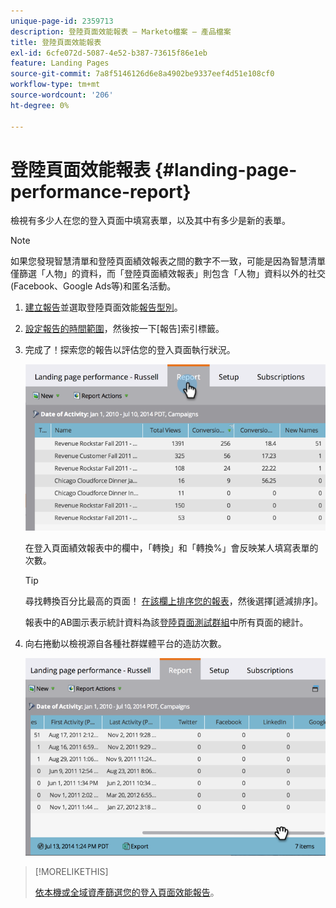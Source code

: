 ```yaml
---
unique-page-id: 2359713
description: 登陸頁面效能報表 — Marketo檔案 — 產品檔案
title: 登陸頁面效能報表
exl-id: 6cfe072d-5087-4e52-b387-73615f86e1eb
feature: Landing Pages
source-git-commit: 7a8f5146126d6e8a4902be9337eef4d51e108cf0
workflow-type: tm+mt
source-wordcount: '206'
ht-degree: 0%

---
```


# 登陸頁面效能報表 {#landing-page-performance-report}

檢視有多少人在您的登入頁面中填寫表單，以及其中有多少是新的表單。

>[!NOTE]
>
>如果您發現智慧清單和登陸頁面績效報表之間的數字不一致，可能是因為智慧清單僅篩選「人物」的資料，而「登陸頁面績效報表」則包含「人物」資料以外的社交(Facebook、Google Ads等)和匿名活動。

1. [建立報告](/help/marketo/product-docs/reporting/basic-reporting/creating-reports/create-a-report-in-a-program.md)並選取登陸頁面效能[報告型別](/help/marketo/product-docs/reporting/basic-reporting/report-types/report-type-overview.md)。
1. [設定報告的時間範圍](/help/marketo/product-docs/reporting/basic-reporting/editing-reports/change-a-report-time-frame.md)，然後按一下[報告]索引標籤。
1. 完成了！探索您的報告以評估您的登入頁面執行狀況。

   ![](assets/image2014-9-16-15-3a53-3a33.png)

   在登入頁面績效報表中的欄中，「轉換」和「轉換%」會反映某人填寫表單的次數。

   >[!TIP]
   >
   >尋找轉換百分比最高的頁面！ [在該欄上排序您的報表](/help/marketo/product-docs/reporting/basic-reporting/editing-reports/sort-report-on-columns.md)，然後選擇[遞減排序]。

   報表中的AB圖示表示統計資料為該[登陸頁面測試群組](/help/marketo/product-docs/demand-generation/landing-pages/understanding-landing-pages/landing-page-test-groups.md)中所有頁面的總計。

1. 向右捲動以檢視源自各種社群媒體平台的造訪次數。

   ![](assets/image2014-9-16-15-3a54-3a27.png)

>[!MORELIKETHIS]
>
>[依本機或全域資產篩選您的登入頁面效能報告](/help/marketo/product-docs/demand-generation/landing-pages/landing-page-actions/filter-a-landing-page-performance-report.md)。
